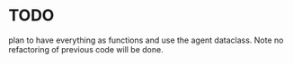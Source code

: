 # TODO

plan to have everything as functions and use the agent dataclass. 
Note no refactoring of previous code will be done.